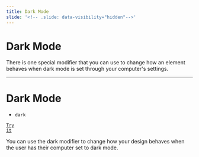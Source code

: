 ```yaml
---
title: Dark Mode
slide: '<!-- .slide: data-visibility="hidden"-->'
---
```


<!-- .slide: data-state="layout-title" class="bg-dark"-->

# Dark Mode

> >

There is one special modifier that you can use to change how an element behaves when dark mode is set through your computer's settings.

---

# Dark Mode

- `dark`

<a href="https://codepen.io/planetoftheweb/pen/KKyGBrL??editors=1000" target="_blank"><code class="code-royal">Try it</code></a>

> >

You can use the dark modifier to change how your design behaves when the user has their computer set to dark mode.
